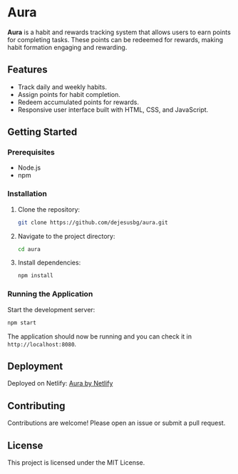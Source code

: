 # Aura

**Aura** is a habit and rewards tracking system that allows users to earn points for completing tasks. These points can be redeemed for rewards, making habit formation engaging and rewarding.

## Features

- Track daily and weekly habits.
- Assign points for habit completion.
- Redeem accumulated points for rewards.
- Responsive user interface built with HTML, CSS, and JavaScript.

## Getting Started

### Prerequisites

- Node.js
- npm

### Installation

1. Clone the repository:
   ```bash
   git clone https://github.com/dejesusbg/aura.git
   ```
2. Navigate to the project directory:
   ```bash
   cd aura
   ```
3. Install dependencies:
   ```bash
   npm install
   ```

### Running the Application

Start the development server:

```bash
npm start
```

The application should now be running and you can check it in `http://localhost:8080`.

## Deployment

Deployed on Netlify: [Aura by Netlify](https://auraby.netlify.app/)

## Contributing

Contributions are welcome! Please open an issue or submit a pull request.

## License

This project is licensed under the MIT License.
